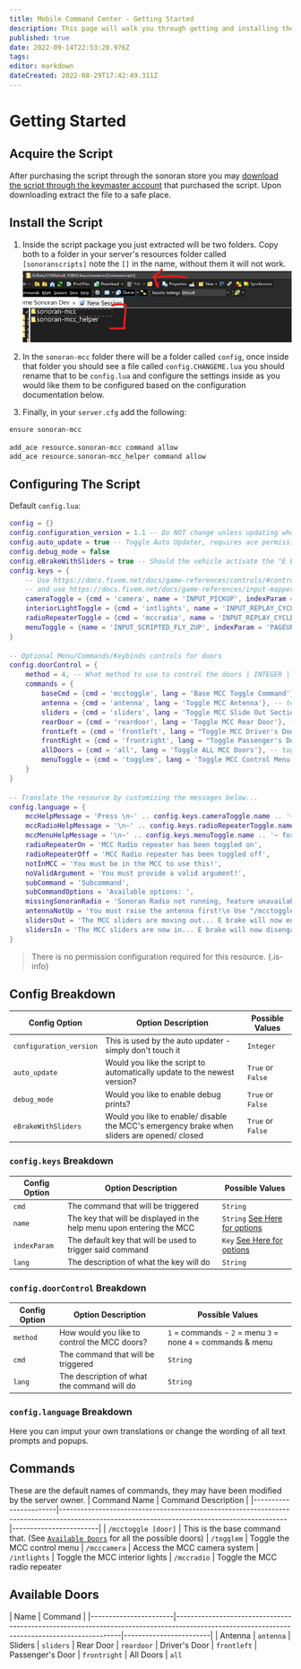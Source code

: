 ```yaml
---
title: Mobile Command Center - Getting Started
description: This page will walk you through getting and installing the script.
published: true
date: 2022-09-14T22:53:20.976Z
tags: 
editor: markdown
dateCreated: 2022-08-29T17:42:49.311Z
---
```


# Getting Started

## Acquire the Script

After purchasing the script through the sonoran store you may [download the script through the keymaster account](/tebex-assets) that purchased the script. Upon downloading extract the file to a safe place.

## Install the Script
1. Inside the script package you just extracted will be two folders. Copy both to a folder in your server's resources folder called `[sonoranscripts]` note the `[]` in the name, without them it will not work.
![directory-example.png](/mcc/directory-example.png)
2. In the `sonoran-mcc` folder there will be a folder called `config`, once inside that folder you should see a file called  `config.CHANGEME.lua` you should rename that to be `config.lua` and configure the settings inside as you would like them to be configured based on the configuration documentation below.

3. Finally, in your `server.cfg` add the following:
```
ensure sonoran-mcc

add_ace resource.sonoran-mcc command allow
add_ace resource.sonoran-mcc_helper command allow
```

## Configuring The Script
Default `config.lua`: 
```lua
config = {}
config.configuration_version = 1.1 -- Do NOT change unless updating whole config file. Used by updater to tell you when new config file options are available.
config.auto_update = true -- Toggle Auto Updater, requires ace permissions to function. See Install Docs: https://docs.sonoran.store
config.debug_mode = false
config.eBrakeWithSliders = true -- Should the vehicle activate the "E BRAKE" when the sliders are out
config.keys = {
    -- Use https://docs.fivem.net/docs/game-references/controls/#controls to find the name...
    -- and use https://docs.fivem.net/docs/game-references/input-mapper-parameter-ids/keyboard/ to find index parameters for the key options below...
    cameraToggle = {cmd = 'camera', name = 'INPUT_PICKUP', indexParam = 'e', lang = 'Access MCC Cameras'}, -- Key to access cameras
    interiorLightToggle = {cmd = 'intlights', name = 'INPUT_REPLAY_CYCLEMARKERRIGHT', indexParam = 'RBRACKET', lang = 'Toggle MCC Interior Lights'}, -- Key to toggle rear interior lighting
    radioRepeaterToggle = {cmd = 'mccradio', name = 'INPUT_REPLAY_CYCLEMARKERLEFT', indexParam = 'LBRACKET', lang = 'Toggle MCC Radio Repeater'}, -- Key to toggle Sonoran Radio repeater
    menuToggle = {name = 'INPUT_SCRIPTED_FLY_ZUP', indexParam = 'PAGEUP'} -- Keybind to open the door control menu, can be changed in FiveM settings
}

-- Optional Menu/Commands/Keybinds controls for doors
config.doorControl = {
    method = 4, -- What method to use to control the doors | INTEGER | Options: 1 = commands, 2 = menu, 3 = none, 4 = commands & menu
    commands = {
        baseCmd = {cmd = 'mcctoggle', lang = 'Base MCC Toggle Command'}, -- Base command, see below for options
        antenna = {cmd = 'antenna', lang = 'Toggle MCC Antenna'}, -- toggle the antenna
        sliders = {cmd = 'sliders', lang = 'Toggle MCC Slide Out Sections'}, -- toggle the sliders
        rearDoor = {cmd = 'reardoor', lang = 'Toggle MCC Rear Door'}, -- toggle the read door
        frontLeft = {cmd = 'frontleft', lang = "Toggle MCC Driver's Door"}, -- toggle the front left door
        frontRight = {cmd = 'frontright', lang = "Toggle Passenger's Door"}, -- toggle the front right door
        allDoors = {cmd = 'all', lang = 'Toggle ALL MCC Doors'}, -- toggle all doors
        menuToggle = {cmd = 'togglem', lang = 'Toggle MCC Control Menu'} -- command to open the door control menu
    }
}

-- Translate the resource by customizing the messages below...
config.language = {
    mccHelpMessage = 'Press \n~' .. config.keys.cameraToggle.name .. '~ to access cameras \n~' .. config.keys.interiorLightToggle.name .. '~ to toggle interior lights',
    mccRadioHelpMessage = '\n~' .. config.keys.radioRepeaterToggle.name .. '~ to toggle mobile radio repeater',
    mccMenuHelpMessage = '\n~' .. config.keys.menuToggle.name .. '~ for more controls',
    radioRepeaterOn = 'MCC Radio repeater has been toggled on',
    radioRepeaterOff = 'MCC Radio repeater has been toggled off',
    notInMCC = 'You must be in the MCC to use this!',
    noValidArgument = 'You must provide a valid argument!',
    subCommand = 'Subcommand',
    subCommandOptions = 'Available options: ',
    missingSonoranRadio = 'Sonoran Radio not running, feature unavailable...',
    antennaNotUp = 'You must raise the antenna first!\n Use "/mcctoggle antenna" do to so',
    slidersOut = 'The MCC sliders are moving out... E brake will now engage.',
    slidersIn = 'The MCC sliders are now in... E brake will now disengange'
}
```

> There is no permission configuration required for this resource.
{.is-info}

## Config Breakdown
| Config Option          | Option Description                                                                                                                         | Possible Values    |
|-----------------------|---------------------------------------------------------------------------------------------------------------------------------------------|------------------------|
| `configuration_version` | This is used by the auto updater - simply don't touch it  | `Integer` |
| `auto_update` | Would you like the script to automatically update to the newest version? | `True` or `False`
| `debug_mode` | Would you like to enable debug prints? | `True` or `False`
| `eBrakeWithSliders` | Would you like to enable/ disable the MCC's emergency brake when sliders are opened/ closed | `True` or `False`

### `config.keys` Breakdown
| Config Option          | Option Description                                                                                                                         | Possible Values    |
|-----------------------|---------------------------------------------------------------------------------------------------------------------------------------------|------------------------|
| `cmd` | The command that will be triggered | `String`
| `name` | The key that will be displayed in the help menu upon entering the MCC | `String` [See Here for options](https://docs.fivem.net/docs/game-references/controls/#controls)
| `indexParam` | The default key that will be used to trigger said command | `Key` [See Here for options](https://docs.fivem.net/docs/game-references/input-mapper-parameter-ids/keyboard/)
| `lang` | The description of what the key will do | `String`

### `config.doorControl` Breakdown
| Config Option          | Option Description                                                                                                                         | Possible Values    |
|-----------------------|---------------------------------------------------------------------------------------------------------------------------------------------|------------------------|
| `method` | How would you like to control the MCC doors? | `1` = commands - `2` = menu `3` = none `4` = commands & menu
| `cmd` | The command that will be triggered | `String`
| `lang` | The description of what the command will do | `String`

### `config.language` Breakdown
Here you can imput your own translations or change the wording of all text prompts and popups.

## Commands 
These are the default names of commands, they may have been modified by the server owner.
| Command Name | Command Description  |
|-----------------------|---------------------------------------------------------------------------------------------------------------------------------------------|------------------------|
| `/mcctoggle [door]` | This is the base command that. (See [`Available Doors`](https://docs.sonoran.store/en/mcc/getting-started#available-doors) for all the possible doors)
| `/togglem` | Toggle the MCC control menu
| `/mcccamera` | Access the MCC camera system
| `/intlights` | Toggle the MCC interior lights
| `/mccradio` | Toggle the MCC radio repeater

## Available Doors
| Name | Command  |
|-----------------------|---------------------------------------------------------------------------------------------------------------------------------------------|------------------------|
| Antenna | `antenna`
| Sliders | `sliders`
| Rear Door | `reardoor`
| Driver's Door | `frontleft`
| Passenger's Door | `frontright`
| All Doors | `all`